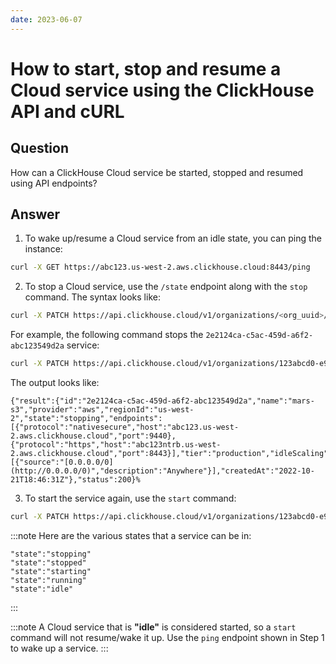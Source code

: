 ```yaml
---
date: 2023-06-07
---
```


# How to start, stop and resume a Cloud service using the ClickHouse API and cURL

## Question

How can a ClickHouse Cloud service be started, stopped and resumed using API endpoints?

## Answer

1. To wake up/resume a Cloud service from an idle state, you can ping the instance:

```bash
curl -X GET https://abc123.us-west-2.aws.clickhouse.cloud:8443/ping
```

2. To stop a Cloud service, use the `/state` endpoint along with the `stop` command. The syntax looks like:

```bash
curl -X PATCH https://api.clickhouse.cloud/v1/organizations/<org_uuid>/services/<service_uuid>/state -u <key_id>:<key_secret> -H "Content-Type: application/json" -d ''{"command": "<stop|start>"}''
```

For example, the following command stops the `2e2124ca-c5ac-459d-a6f2-abc123549d2a` service:

```bash
curl -X PATCH https://api.clickhouse.cloud/v1/organizations/123abcd0-e9b5-4f55-9e42-0fb04392445c/services/2e2124ca-c5ac-459d-a6f2-abc123549d2a/state -u abc123:ABC123 -H "Content-Type: application/json" -d '{"command": "stop"}'
```

The output looks like:

```response
{"result":{"id":"2e2124ca-c5ac-459d-a6f2-abc123549d2a","name":"mars-s3","provider":"aws","regionId":"us-west-2","state":"stopping","endpoints":[{"protocol":"nativesecure","host":"abc123.us-west-2.aws.clickhouse.cloud","port":9440},{"protocol":"https","host":"abc123ntrb.us-west-2.aws.clickhouse.cloud","port":8443}],"tier":"production","idleScaling":true,"idleTimeoutMinutes":5,"minTotalMemoryGb":24,"maxTotalMemoryGb":48,"ipAccessList":[{"source":"[0.0.0.0/0](http://0.0.0.0/0)","description":"Anywhere"}],"createdAt":"2022-10-21T18:46:31Z"},"status":200}%
```

3. To start the service again, use the `start` command:

```bash
curl -X PATCH https://api.clickhouse.cloud/v1/organizations/123abcd0-e9b5-4f55-9e42-0fb04392445c/services/2e2124ca-c5ac-459d-a6f2-abc123549d2a/state -u abc123:ABC123 -H "Content-Type: application/json" -d '{"command": "start"}'
```

:::note
Here are the various states that a service can be in:

```
"state":"stopping"
"state":"stopped"
"state":"starting"
"state":"running"
"state":"idle"
```
:::

:::note
A Cloud service that is **"idle"** is considered started, so a `start` command will not resume/wake it up. Use the `ping` endpoint shown in Step 1 to wake up a service.
:::